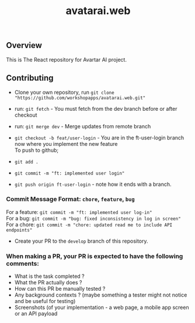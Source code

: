 <h1 align="center">avatarai.web</h1></br>

## Overview
This is The React repository for Avartar AI project.

## Contributing
- Clone your own repository, run `git clone "https://github.com/workshopapps/avatarai.web.git"`


- run: `git fetch` - You must fetch from the dev branch before or after checkout<br/>
- run: `git merge dev` - Merge updates from remote branch<br/>
- `git checkout -b feat/user-login` - You are in the ft-user-login branch now where you implement the new feature<br/>
To push to github;<br/>
- `git add .`<br/>
- `git commit -m "ft: implemented user login"`<br/>
- `git push origin ft-user-login` - note how it ends with a branch. <br/>

### Commit Message Format: `chore`, `feature`, `bug`
For a feature: `git commit -m "ft: implemented user log-in"`<br/>
For a bug: `git commit -m "bug: fixed inconsistency in log in screen"`<br/>
For a chore: `git commit -m "chore: updated read me to include API endpoints"`<br/>

- Create your PR to the `develop` branch of this repository.
### When making a PR, your PR is expected to have the following comments:<br/>
- What is the task completed ?<br/>
- What the PR actually does  ?<br/>
- How can this PR be manually tested ?<br/>
- Any background contexts ? (maybe something a tester might not notice and be useful for testing)
- Screenshots (of your implementation - a web page, a mobile app screen or an API payload

